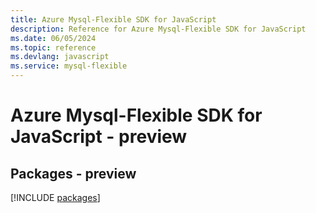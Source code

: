 ```yaml
---
title: Azure Mysql-Flexible SDK for JavaScript
description: Reference for Azure Mysql-Flexible SDK for JavaScript
ms.date: 06/05/2024
ms.topic: reference
ms.devlang: javascript
ms.service: mysql-flexible
---
```

# Azure Mysql-Flexible SDK for JavaScript - preview
## Packages - preview
[!INCLUDE [packages](mysql-flexible-index.md)]